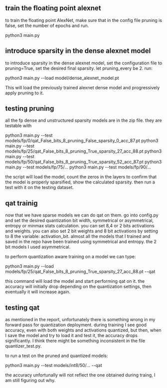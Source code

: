 <!-- README  -->

## train the floating point alexnet ##
to train the floating point AlexNet, make sure that in the config file pruning is false, 
set the number of epochs and run.

python3 main.py 

## introduce sparsity in the dense alexnet model ##
to introduce sparsity in the dense alexnet model, set the configuration file to pruning=True,
set the desired final sparsity. let pruning_every be 2. 
run:

python3 main.py --load model/dense_alexnet_model.pt

This will load the previously trained alexnet dense model and progressively apply pruning to it. 



## testing pruning ##
all the fp dense and unstructured sparsity models are in the zip file.
they are testable with 

python3 main.py --test models/fp/0/qat_False_bits_8_pruning_False_sparsity_0_acc_87.pt
python3 main.py --test models/fp/25/qat_False_bits_8_pruning_True_sparsity_27_acc_88.pt
python3 main.py --test models/fp/50/qat_False_bits_8_pruning_True_sparsity_52_acc_87.pt 
python3 main.py --test models/fp/75/...
python3 main.py --test models/fp/90/...

the script will load the model, count the zeros in the layers to confirm that the model is properly 
sparsified, show the calculated sparsity.
then run a test with it on the testing dataset. 




## qat trainig ##
now that we have sparse models we can do qat on them. 
go into config.py and set the desired quantization bit width, symmetrical or asymmetrical, entropy or minmax stats calculation.
you can set 8,4 or 2 bits activations and weights. 
you can also set 2 bit weights and 8 bit activations by setting to 8 the variable: activation_bit.
almost all the models that I trained and saved in the repo have been trained using symmetrical and entropy. 
the 2 bit models I used asymmetrical. 

to perform quantization aware training on a model we can type:

python3 main.py --load models/fp/25/qat_False_bits_8_pruning_True_sparsity_27_acc_88.pt --qat

this command will load the model and start performing qat on it. 
the accuracy will initially drop depending on the quantization settings, then eventually it will increase again. 




## testing qat ##
as mentioned in the report, unfortunately there is something wrong in my forward pass for quantization deployment. 
during training I see good accuracy, even with both weights and activations quantized, but then, when I save the model and try to load it and test it, 
the accuracy drops significantly. 
I think there might be something inconsistent in the file quantizer_test.py. 

to run a test on the pruned and quantized models:

python3 main.py --test models/int8/50/... --qat

the accuracy unfortunally will not reflect the one obtained during traing, I am still figuring out why. 